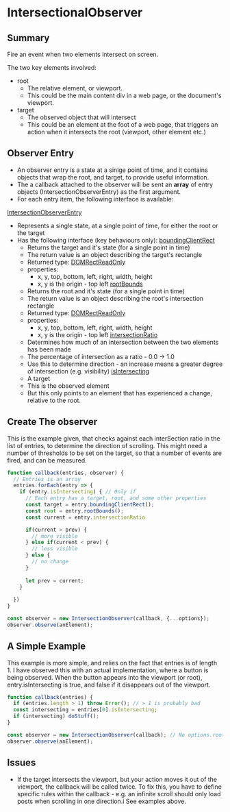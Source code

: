 # IntersectionalObserver

## Summary

Fire an event when two elements intersect on screen.

The two key elements involved:

* root
  * The relative element, or viewport.
  * This could be the main content div in a web page, or the document's viewport.
* target
  * The observed object that will intersect
  * This could be an element at the foot of a web page, that triggers an action when it intersects the root (viewport, other element etc.)


## Observer Entry
* An observer entry is a state at a sinlge point of time, and it contains objects that wrap the root, and target, to provide useful information.
* The a callback attached to the observer will be sent an **array** of entry objects (IntersectionObserverEntry) as the first argument.
* For each entry item, the following interface is available:

[IntersectionObserverEntry](https://developer.mozilla.org/en-US/docs/Web/API/IntersectionObserverEntry) 
  * Represents a single state, at a single point of time, for either the root or the target
  * Has the following interface (key behaviours only):
    [boundingClientRect](https://developer.mozilla.org/en-US/docs/Web/API/IntersectionObserverEntry/boundingClientRect) 
      * Returns the target and it's state (for a single point in time)
      * The return value is an object describing the target's rectangle
      * Returned type: [DOMRectReadOnly](https://developer.mozilla.org/en-US/docs/Web/API/DOMRectReadOnly)
      * properties:
        * x, y, top, bottom, left, right, width, height
        * x, y is the origin - top left
    [rootBounds](https://developer.mozilla.org/en-US/docs/Web/API/IntersectionObserverEntry/rootBounds)
      * Returns the root and it's state (for a single point in time)
      * The return value is an object describing the root's intersection rectangle
      * Returned type: [DOMRectReadOnly](https://developer.mozilla.org/en-US/docs/Web/API/DOMRectReadOnly)
      * properties:
        * x, y, top, bottom, left, right, width, height
        * x, y is the origin - top left
    [intersectionRatio](https://developer.mozilla.org/en-US/docs/Web/API/IntersectionObserverEntry/intersectionRatio)
      * Determines how much of an intersection between the two elements has been made
      * The percentage of intersection as a ratio - 0.0 -> 1.0
      * Use this to determine direction - an increase means a greater degree of intersection (e.g. visibility)
    [isIntersecting](https://developer.mozilla.org/en-US/docs/Web/API/IntersectionObserverEntry/isIntersecting)
      * A 
    target
      * This is the observed element
      * But this only points to an element that has experienced a change, relative to the root.


## Create The observer 

This is the example given, that checks against each interSection ratio in the list of entries, to determine the direction
of scrolling. This might need a number of thresholds to be set on the target, so that a number of events are fired, and can
be measured.

```js
function callback(entries, observer) {
  // Entries is an array
  entries.forEach(entry => {
    if (entry.isIntersecting) { // Only if
      // Each entry has a target, root, and some other properties
      const target = entry.boundingClientRect();
      const root = entry.rootBounds();
      const current = entry.intersectionRatio

      if(current > prev) {
        // more visible
      } else if(current < prev) {
        // less visible
      } else {
        // no change
      }
      
      let prev = current;
    }
    
  })
}

const observer = new IntersectionObserver(callback, {...options});
observer.observe(anElement);
```

## A Simple Example

This example is more simple, and relies on the fact that entries is of length 1. I have observed this with an actual implementation, where
a button is being observed. When the button appears into the viewport (or root), entry.isIntersecting is true, and false if it disappears out of the
viewport.

```js
function callback(entries) {
  if (entries.length > 1) throw Error(); // > 1 is probably bad
  const intersecting = entries[0].isIntersecting;
  if (intersecting) doStuff();
}

const observer = new IntersectionObserver(callback); // No options.root means teh viewport is the root
observer.observe(anElement);
```

## Issues

* If the target intersects the viewport, but your action moves it out of the viewport, the callback will be called twice. To fix this, you have to define specific rules within the callback - e.g. an infinite scroll should only load posts when scrolling in one direction.i See examples above.



